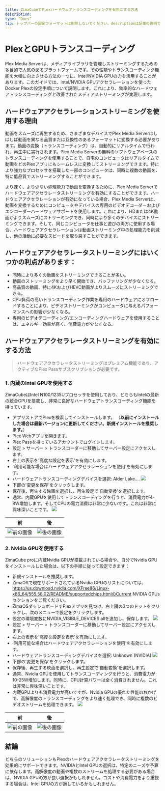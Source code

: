 ```yaml
---
title: ZimaCubeでPlexハードウェアトランスコーディングを有効にする方法
description:
type: “Docs”
tip: トップバーの固定フォーマットは削除しないでください。descriptionは記事の説明です。記入しない場合は内容の最初の段落のテキストが切り取られます。
---
```

# PlexとGPUトランスコーディング
Plex Media Serverは、メディアライブラリを管理しストリーミングするための多目的で人気のあるプラットフォームです。その性能やトランスコーディング機能を大幅に向上させる方法の一つに、Intel/NVIDIA GPUの力を活用することがあります。このガイドでは、Intel/NVIDIA GPUアクセラレーションを使ったDocker Plexの設定手順について説明します。これにより、効率的なハードウェアトランスコーディングと改善されたメディアストリーミングが実現します。
## ハードウェアアクセラレーションストリーミングを使用する理由
動画をスムーズに再生するため、さまざまなデバイスでPlex Media Serverはしばしば動画を異なる品質または互換性のあるフォーマットに変換する必要があります。動画の変換（トランスコーディング）は、自動的にリアルタイムで行われ、再生中に実行されます。Plex Media Serverの無料のソフトウェアベースのトランスコーディングを使用することで、自宅のコンピュータはリアルタイムで動画をどのPlexアプリにもシームレスに変換してストリーミングできます。特により強力なプロセッサを搭載した一部のコンピュータは、同時に複数の動画を、特に低品質でストリーミングすることができます。

より速く、より少ない処理能力で動画を変換するために、Plex Media Serverでハードウェアアクセラレータストリーミングを有効にすることができます。ハードウェアアクセラレーションが有効になっている場合、Plex Media Serverは、動画を変換するためにコンピュータやデバイスの専用のビデオデコーダーおよびエンコーダーハードウェアサポートを使用します。これにより、HDまたは4K動画がよりスムーズにストリーミングでき、同時により多くのデバイスにストリーミングできます。そして、同じコンピュータを仕事と遊びの両方に使用する場合、ハードウェアアクセラレーションは動画ストリーミング中の処理能力を削減し、他の活動に必要なスピードを取り戻すことができます。
## ハードウェアアクセラレータストリーミングにはいくつかの利点があります：
- 同時により多くの動画をストリーミングできることが多い。
- 動画のストリーミングをより早く開始でき、バッファリングが少なくなる。
- 高品質の動画、特に4KおよびHEVC動画がよりスムーズにストリーミングできる。
- CPU負荷の高いトランスコーディング作業を専用のハードウェアにオフロードすることにより、ビデオストリーミングがコンピュータに与えるパフォーマンスへの影響が少なくなる。
- 専用のビデオデコーディング/エンコーディングハードウェアを使用することは、エネルギー効率が高く、消費電力が少なくなる。

## ハードウェアアクセラレータストリーミングを有効にする方法
>ハードウェアアクセラレータストリーミングはプレミアム機能であり、アクティブなPlex Passサブスクリプションが必要です。

### 1. 内蔵のIntel GPUを使用する
ZimaCubeはIntel N100/1235Uプロセッサを使用しており、どちらもIntelの最新の統合GPUを搭載し、非常に良好なハードウェアトランスコーディング機能を持っています。
  - アプリストアでPlexを検索してインストールします。 （**以前にインストールした場合は最新バージョンに更新してください。新規インストールを推奨します。**）
  - Plex Webアプリを開きます。
  - Plex Passを持っているアカウントでログインします。
  - 設定 > サーバー > トランスコーダーに移動してサーバー設定にアクセスします。
  - 右上の表示を'高度な設定を表示'を有効にします。
  - '利用可能な場合はハードウェアアクセラレーションを使用'を有効にします。
  - ハードウェアトランスコーディングデバイスを選択: Alder Lake....
![](https://manage.icewhale.io/api/static/docs/1727266956851_image.png)
  - 下部の'変更を保存'をクリックします。
  - 保存後、再生する映画を選択し、再生設定で'自動変換'を選択します。
  - 通常、内蔵GPUを使用してトランスコーディングを行うと、消費電力が4-8W増加します。そしてCPUの電力消費は非常に少ないです。これは非常に興味深いことです。
![](https://manage.icewhale.io/api/static/docs/1727266979170_image.png)

| **前**        | **後**         |
|-------------------|-------------------|
| ![前の画像](https://manage.icewhale.io/api/static/docs/1727266997124_image.png) | ![後の画像](https://manage.icewhale.io/api/static/docs/1727267013579_image.png) |

### 2. Nvidia GPUを使用する
ZimaCube proに内蔵Nvidia GPUが搭載されている場合や、自分でNvidia GPUをインストールした場合は、以下の手順に従って設定できます：
  - 新規インストールを推奨します。
  - ZimaOSで現在サポートされているNvidia GPUのリストについては、https://us.download.nvidia.com/XFree86/Linux-x86_64/555.58.02/README/supportedchips.htmlのCurrent NVIDIA GPUsセクションをご覧ください。
  - ZimaOSダッシュボードでPlexアプリを見つけ、右上隅の3つのドットをクリックし、次のメニューで設定をクリックします。
  - 設定の環境変数にNVIDIA_VISIBLE_DEVICES allを追加し、保存します。
![](https://manage.icewhale.io/api/static/docs/1727267065118_image.png)
  - 設定 > サーバー > トランスコーダーに移動してサーバー設定にアクセスします。
  - 右上の表示を'高度な設定を表示'を有効にします。
  - '利用可能な場合はハードウェアアクセラレーションを使用'を有効にします。
  - ハードウェアトランスコーディングデバイスを選択: Unknown (NVIDIA)
   ![](https://manage.icewhale.io/api/static/docs/1727267082104_image.png)
  - 下部の'変更を保存'をクリックします。
  - 保存後、再生する映画を選択し、再生設定で'自動変換'を選択します。
  - 通常、Nvidia GPUを使用してトランスコーディングを行うと、消費電力が10-25W増加します。同時に、CPU計算パワーは全く消費されません。これは非常に興味深いことです。
  - 内蔵GPUよりも消費電力が高いですが、Nvidia GPUの優れた性能のおかげで、高解像度のトランスコーディングをより速く処理でき、同時に複数のビデオストリームを処理できます。
![](https://manage.icewhale.io/api/static/docs/1727267123811_image.png)

| **前**        | **後**         |
|-------------------|-------------------|
| ![前の画像](https://manage.icewhale.io/api/static/docs/1727267241180_image.png)| ![後の画像](https://manage.icewhale.io/api/static/docs/1727267268401_image.png)|

## 結論
どちらのソリューションもPlexのハードウェアアクセラレータストリーミングを効果的にサポートできます。NVIDIAとIntel GPUの選択は、特定のニーズや予算に依存します。高解像度の動画や複数のストリームを処理する必要がある場合は、NVIDIA GPUの方が良い選択かもしれません。コストや消費電力をより重視する場合は、Intel GPUの方が適しているかもしれません。